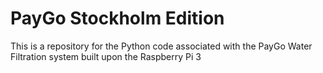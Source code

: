 # PayGo Stockholm Edition

This is a repository for the Python code associated with the PayGo Water Filtration system built upon the Raspberry Pi 3
